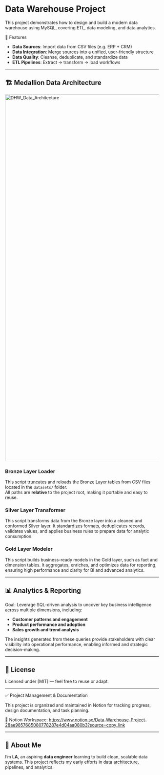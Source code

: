 # Data Warehouse Project
This project demonstrates how to design and build a modern data warehouse using MySQL, covering ETL, data modeling, and data analytics.

🚀 Features
- **Data Sources**: Import data from CSV files (e.g. ERP + CRM)  
- **Data Integration**: Merge sources into a unified, user-friendly structure  
- **Data Quality**: Cleanse, deduplicate, and standardize data  
- **ETL Pipelines**: Extract → transform → load workflows  

---

## 🏗️ Medallion Data Architecture

<img width="1921" height="1201" alt="DHW_Data_Architecture" src="https://github.com/user-attachments/assets/b6112a4a-b47d-43db-a37c-c071c120547f" />

### Bronze Layer Loader
This script truncates and reloads the Bronze Layer tables from CSV files located in the `datasets/` folder.  
All paths are **relative** to the project root, making it portable and easy to reuse.

### Silver Layer Transformer
This script transforms data from the Bronze layer into a cleaned and conformed Silver layer. It standardizes formats, deduplicates records, validates values, and applies business rules to prepare data for analytic consumption.

### Gold Layer Modeler
This script builds business-ready models in the Gold layer, such as fact and dimension tables. It aggregates, enriches, and optimizes data for reporting, ensuring high performance and clarity for BI and advanced analytics.

---

## 📊 Analytics & Reporting

Goal:
Leverage SQL-driven analysis to uncover key business intelligence across multiple dimensions, including:

- **Customer patterns and engagement**
- **Product performance and adoption**
- **Sales growth and trend analysis**

The insights generated from these queries provide stakeholders with clear visibility into operational performance, enabling informed and strategic decision-making.

---

## 📄 License

Licensed under [MIT] — feel free to reuse or adapt.

---

✅ Project Management & Documentation

This project is organized and maintained in Notion for tracking progress, design documentation, and task planning.

🔗 Notion Workspace:
https://www.notion.so/Data-Warehouse-Project-28ae9857685080778287e4d04aa080b3?source=copy_link

---

## 👤 About Me

I’m **LA**, an aspiring **data engineer** learning to build clean, scalable data systems. This project reflects my early efforts in data architecture, pipelines, and analytics.


